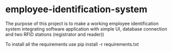 # employee-identification-system
The purpose of this project is to make a working employee identification system integrating software application with simple UI, database connection and two RFID stations (registrator and reader))

To install all the requirements
use
pip install -r requirements.txt
